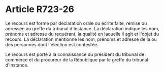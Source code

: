 # Article R723-26

Le recours est formé par déclaration orale ou écrite faite, remise ou adressée au greffe du tribunal d'instance. La déclaration indique les nom, prénoms et adresse du requérant, la qualité en laquelle il agit et l'objet du recours. La déclaration mentionne les nom, prénoms et adresse de la ou des personnes dont l'élection est contestée.

Le recours est porté à la connaissance du président du tribunal de commerce et du procureur de la République par le greffe du tribunal d'instance.
